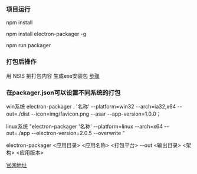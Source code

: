 ### 项目运行

npm install

npm install electron-packager -g  

npm run packager



### 打包后操作

用 NSIS 把打包内容 生成exe安装包
[步骤](https://blog.csdn.net/yu17310133443/article/details/79496499)


### 在packager.json可以设置不同系统的打包

win系统   electron-packager . '名称' --platform=win32 --arch=ia32,x64 --out=./dist --icon=img/favicon.png --asar --app-version=1.0.0；

linux系统  "electron-packager '名称' --platform=linux --arch=x64 --out=./app  --electron-version=2.0.5 --overwrite "


electron-packager <应用目录> <应用名称> <打包平台> --out <输出目录> <架构> <应用版本>



[官网地址](https://electronjs.org/docs/api/browser-window)



